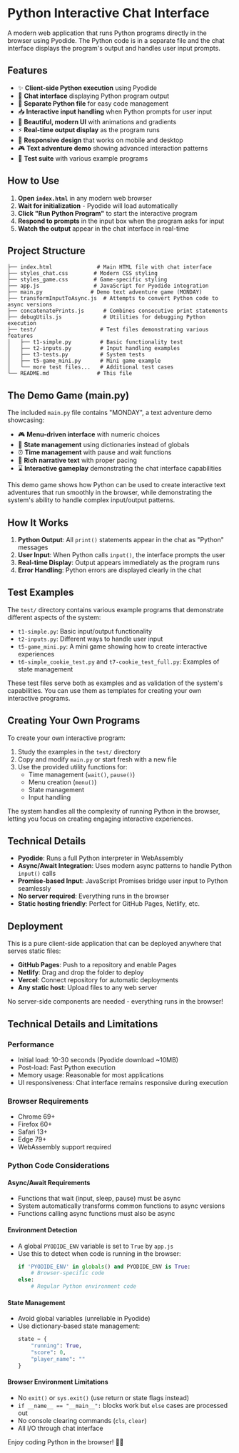# Python Interactive Chat Interface

A modern web application that runs Python programs directly in the browser using Pyodide. The Python code is in a separate file and the chat interface displays the program's output and handles user input prompts.

## Features

- ✨ **Client-side Python execution** using Pyodide
- 💬 **Chat interface** displaying Python program output
- 📝 **Separate Python file** for easy code management
- 📥 **Interactive input handling** when Python prompts for user input
- 🎨 **Beautiful, modern UI** with animations and gradients
- ⚡ **Real-time output display** as the program runs
- 📱 **Responsive design** that works on mobile and desktop
- 🎮 **Text adventure demo** showing advanced interaction patterns
- 🧪 **Test suite** with various example programs

## How to Use

1. **Open `index.html`** in any modern web browser
2. **Wait for initialization** - Pyodide will load automatically
3. **Click "Run Python Program"** to start the interactive program
4. **Respond to prompts** in the input box when the program asks for input
5. **Watch the output** appear in the chat interface in real-time

## Project Structure

```text
├── index.html              # Main HTML file with chat interface
├── styles_chat.css        # Modern CSS styling  
├── styles_game.css        # Game-specific styling
├── app.js                 # JavaScript for Pyodide integration
├── main.py               # Demo text adventure game (MONDAY)
├── transformInputToAsync.js  # Attempts to convert Python code to async versions
├── concatenatePrints.js      # Combines consecutive print statements
├── debugUtils.js             # Utilities for debugging Python execution
├── test/                    # Test files demonstrating various features
│   ├── t1-simple.py         # Basic functionality test
│   ├── t2-inputs.py         # Input handling examples
│   ├── t3-tests.py          # System tests
│   ├── t5-game_mini.py      # Mini game example
│   └── more test files...   # Additional test cases
└── README.md               # This file
```

## The Demo Game (main.py)

The included `main.py` file contains "MONDAY", a text adventure demo showcasing:

- 🎮 **Menu-driven interface** with numeric choices
- 📝 **State management** using dictionaries instead of globals
- ⏰ **Time management** with pause and wait functions
- 💬 **Rich narrative text** with proper pacing
- ⌛ **Interactive gameplay** demonstrating the chat interface capabilities

This demo game shows how Python can be used to create interactive text adventures that run smoothly in the browser, while demonstrating the system's ability to handle complex input/output patterns.

## How It Works

1. **Python Output**: All `print()` statements appear in the chat as "Python" messages
2. **User Input**: When Python calls `input()`, the interface prompts the user
3. **Real-time Display**: Output appears immediately as the program runs
4. **Error Handling**: Python errors are displayed clearly in the chat

## Test Examples

The `test/` directory contains various example programs that demonstrate different aspects of the system:

- `t1-simple.py`: Basic input/output functionality
- `t2-inputs.py`: Different ways to handle user input
- `t5-game_mini.py`: A mini game showing how to create interactive experiences
- `t6-simple_cookie_test.py` and `t7-cookie_test_full.py`: Examples of state management

These test files serve both as examples and as validation of the system's capabilities. You can use them as templates for creating your own interactive programs.

## Creating Your Own Programs

To create your own interactive program:

1. Study the examples in the `test/` directory
2. Copy and modify `main.py` or start fresh with a new file
3. Use the provided utility functions for:
   - Time management (`wait()`, `pause()`)
   - Menu creation (`menu()`)
   - State management
   - Input handling

The system handles all the complexity of running Python in the browser, letting you focus on creating engaging interactive experiences.

## Technical Details

- **Pyodide**: Runs a full Python interpreter in WebAssembly
- **Async/Await Integration**: Uses modern async patterns to handle Python `input()` calls
- **Promise-based Input**: JavaScript Promises bridge user input to Python seamlessly
- **No server required**: Everything runs in the browser
- **Static hosting friendly**: Perfect for GitHub Pages, Netlify, etc.

## Deployment

This is a pure client-side application that can be deployed anywhere that serves static files:

- **GitHub Pages**: Push to a repository and enable Pages
- **Netlify**: Drag and drop the folder to deploy
- **Vercel**: Connect repository for automatic deployments
- **Any static host**: Upload files to any web server

No server-side components are needed - everything runs in the browser!

## Technical Details and Limitations

### Performance
- Initial load: 10-30 seconds (Pyodide download ~10MB)
- Post-load: Fast Python execution
- Memory usage: Reasonable for most applications
- UI responsiveness: Chat interface remains responsive during execution

### Browser Requirements
- Chrome 69+
- Firefox 60+
- Safari 13+
- Edge 79+
- WebAssembly support required

### Python Code Considerations

#### Async/Await Requirements
- Functions that wait (input, sleep, pause) must be async
- System automatically transforms common functions to async versions
- Functions calling async functions must also be async

#### Environment Detection
- A global `PYODIDE_ENV` variable is set to `True` by `app.js`
- Use this to detect when code is running in the browser:
  ```python
  if 'PYODIDE_ENV' in globals() and PYODIDE_ENV is True:
      # Browser-specific code
  else:
      # Regular Python environment code
  ```

#### State Management
- Avoid global variables (unreliable in Pyodide)
- Use dictionary-based state management:
  ```python
  state = {
      "running": True,
      "score": 0,
      "player_name": ""
  }
  ```

#### Browser Environment Limitations
- No `exit()` or `sys.exit()` (use return or state flags instead)
- `if __name__ == "__main__":` blocks work but `else` cases are processed out
- No console clearing commands (`cls`, `clear`)
- All I/O through chat interface

Enjoy coding Python in the browser! 🐍✨
